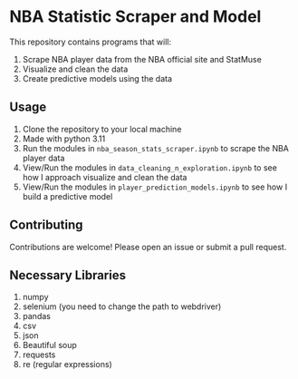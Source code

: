 # NBA Statistic Scraper and Model

This repository contains programs that will:

1. Scrape NBA player data from the NBA official site and StatMuse
2. Visualize and clean the data
3. Create predictive models using the data

## Usage

1. Clone the repository to your local machine
2. Made with python 3.11
3. Run the modules in `nba_season_stats_scraper.ipynb` to scrape the NBA player data
4. View/Run the modules in `data_cleaning_n_exploration.ipynb` to see how I approach visualize and clean the data
5. View/Run the modules in `player_prediction_models.ipynb` to see how I build a predictive model

## Contributing

Contributions are welcome! Please open an issue or submit a pull request.

## Necessary Libraries 

1. numpy
2. selenium (you need to change the path to webdriver)
3. pandas
4. csv
5. json
6. Beautiful soup
7. requests
8. re (regular expressions)
